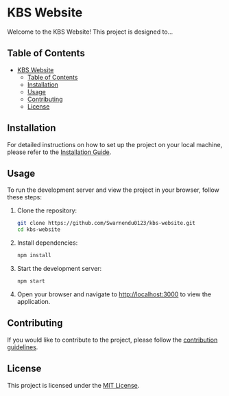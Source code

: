 # KBS Website

Welcome to the KBS Website! This project is designed to...

## Table of Contents

- [KBS Website](#kbs-website)
  - [Table of Contents](#table-of-contents)
  - [Installation](#installation)
  - [Usage](#usage)
  - [Contributing](#contributing)
  - [License](#license)

## Installation

For detailed instructions on how to set up the project on your local machine, please refer to the [Installation Guide](https://github.com/Swarnendu0123/kbs-website/blob/main/docs/installation.md).

## Usage

To run the development server and view the project in your browser, follow these steps:

1. Clone the repository:

    ```bash
    git clone https://github.com/Swarnendu0123/kbs-website.git
    cd kbs-website
    ```

2. Install dependencies:

    ```bash
    npm install
    ```

3. Start the development server:

    ```bash
    npm start
    ```

4. Open your browser and navigate to [http://localhost:3000](http://localhost:3000) to view the application.

## Contributing

If you would like to contribute to the project, please follow the [contribution guidelines](CONTRIBUTING.md).

## License

This project is licensed under the [MIT License](LICENSE).
